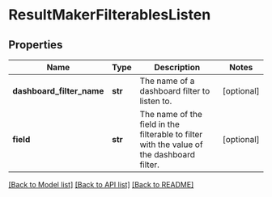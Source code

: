 # ResultMakerFilterablesListen

## Properties
Name | Type | Description | Notes
------------ | ------------- | ------------- | -------------
**dashboard_filter_name** | **str** | The name of a dashboard filter to listen to. | [optional] 
**field** | **str** | The name of the field in the filterable to filter with the value of the dashboard filter. | [optional] 

[[Back to Model list]](../README.md#documentation-for-models) [[Back to API list]](../README.md#documentation-for-api-endpoints) [[Back to README]](../README.md)


